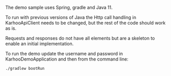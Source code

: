 The demo sample uses Spring, gradle and Java 11.

To run with previous versions of Java the Http call handling in KarhooApiClient needs to be changed, but the rest of the code should work as is.

Requests and responses do not have all elements but are a skeleton to enable an initial implementation.

To run the demo update the username and password in KarhooDemoApplication and then from the command line:

```bash
./gradlew bootRun
```
